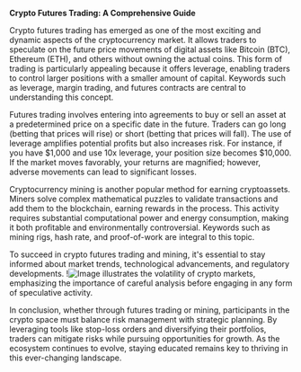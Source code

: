 **Crypto Futures Trading: A Comprehensive Guide**

Crypto futures trading has emerged as one of the most exciting and dynamic aspects of the cryptocurrency market. It allows traders to speculate on the future price movements of digital assets like Bitcoin (BTC), Ethereum (ETH), and others without owning the actual coins. This form of trading is particularly appealing because it offers leverage, enabling traders to control larger positions with a smaller amount of capital. Keywords such as leverage, margin trading, and futures contracts are central to understanding this concept.

Futures trading involves entering into agreements to buy or sell an asset at a predetermined price on a specific date in the future. Traders can go long (betting that prices will rise) or short (betting that prices will fall). The use of leverage amplifies potential profits but also increases risk. For instance, if you have $1,000 and use 10x leverage, your position size becomes $10,000. If the market moves favorably, your returns are magnified; however, adverse movements can lead to significant losses.

Cryptocurrency mining is another popular method for earning cryptoassets. Miners solve complex mathematical puzzles to validate transactions and add them to the blockchain, earning rewards in the process. This activity requires substantial computational power and energy consumption, making it both profitable and environmentally controversial. Keywords such as mining rigs, hash rate, and proof-of-work are integral to this topic.

To succeed in crypto futures trading and mining, it's essential to stay informed about market trends, technological advancements, and regulatory developments. !![Image](https://github.com/user-attachments/assets/590b50a7-4459-4e76-8a31-559aed223621) illustrates the volatility of crypto markets, emphasizing the importance of careful analysis before engaging in any form of speculative activity.

In conclusion, whether through futures trading or mining, participants in the crypto space must balance risk management with strategic planning. By leveraging tools like stop-loss orders and diversifying their portfolios, traders can mitigate risks while pursuing opportunities for growth. As the ecosystem continues to evolve, staying educated remains key to thriving in this ever-changing landscape.